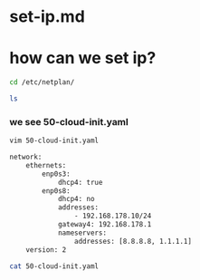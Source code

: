 # set-ip.md

# how can we set ip?


```bash 
cd /etc/netplan/
```

```bash
ls 
```
### we see 50-cloud-init.yaml

```bash
vim 50-cloud-init.yaml
```

```bash 
network:
    ethernets:
        enp0s3:
            dhcp4: true
        enp0s8:
            dhcp4: no
            addresses:
                - 192.168.178.10/24
            gateway4: 192.168.178.1
            nameservers:
                addresses: [8.8.8.8, 1.1.1.1]
    version: 2
```

```bash
cat 50-cloud-init.yaml
```
